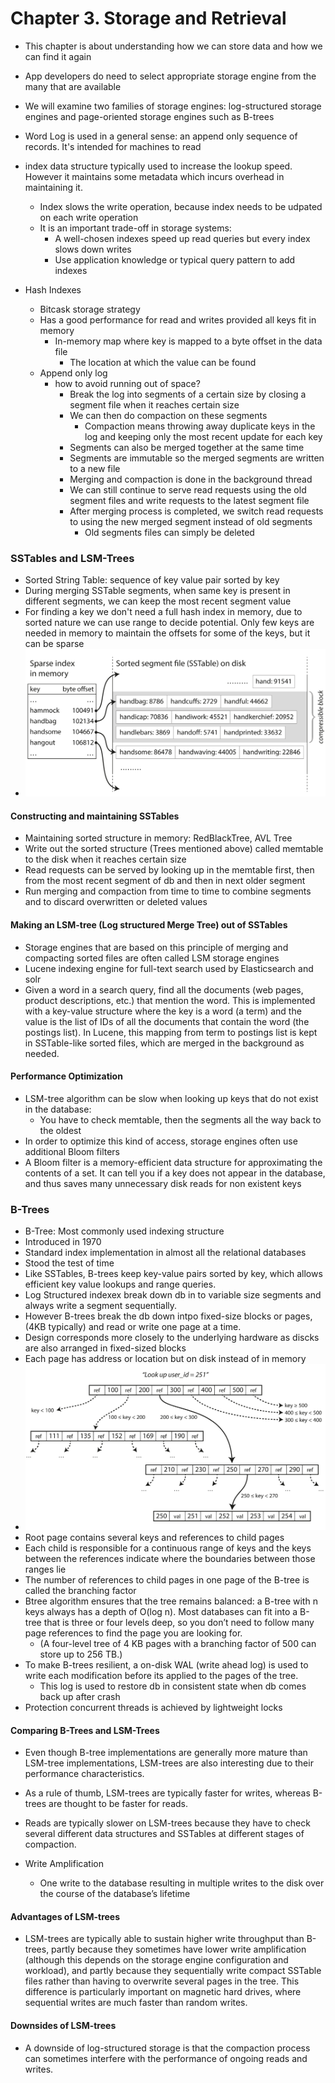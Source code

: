 # Chapter 3. Storage and Retrieval

- This chapter is about understanding how we can store data and how we can find it again
- App developers do need to select appropriate storage engine from the many that are available 
- We will examine two families of storage engines: log-structured storage engines and page-oriented storage engines such as B-trees
- Word Log is used in a general sense: an append only sequence of records. It's intended for machines to read
- index data structure typically used to increase the lookup speed. However it maintains some metadata which incurs overhead in maintaining it.
  - Index slows the write operation, because index needs to be udpated on each write operation
  - It is an important  trade-off in storage systems:
    - A well-chosen indexes speed up read queries but every index slows down writes
    - Use application knowledge or typical query pattern to add indexes

- Hash Indexes
  - Bitcask storage strategy
  - Has a good performance for read and writes provided all keys fit in memory
    - In-memory map where key is mapped to a byte offset in the data file
      - The location at which the value can be found 
  - Append only log 
    - how to avoid running out of space?
      - Break the log into segments of a certain size by closing a segment file when it reaches certain size
      - We can then do compaction on these segments
        - Compaction means throwing away duplicate keys in the log and keeping only the most recent update for each key
      - Segments can also be merged together at the same time 
      - Segments are immutable so the merged segments are written to a new file
      - Merging and compaction is done in the background thread
      - We can still continue to serve read requests using the old segment files and write requests to the latest segment file
      - After merging process is completed, we switch read requests to using the new merged segment instead of old segments
        - Old segments files can simply be deleted
  
### SSTables and LSM-Trees
- Sorted String Table: sequence of key value pair sorted by key
- During merging SSTable segments, when same key is present in different segments, we can keep the most recent segment value
- For finding a key we don't need a full hash index in memory, due to sorted nature we can use range to decide potential. Only few keys are needed in memory to maintain the offsets for some of the keys, but it can be sparse
- ![img.png](images/SSTable-with-in-memory-index.png)
#### Constructing and maintaining SSTables
- Maintaining sorted structure in memory: RedBlackTree, AVL Tree
- Write out the sorted structure (Trees mentioned above) called memtable to the disk when it reaches certain size
- Read requests can be served by looking up in the memtable first, then from the most recent segment of db and then in next older segment
- Run merging and compaction from time to time to combine segments and to discard overwritten or deleted values

#### Making an LSM-tree (Log structured Merge Tree) out of SSTables
- Storage engines that are based on this principle of merging and compacting sorted files are often called LSM storage engines
- Lucene indexing engine for full-text search used by Elasticsearch and solr
- Given a word in a search query, find all the documents (web pages, product descriptions, etc.) that mention the word. This is implemented with a key-value structure where the key is a word (a term) and the value is the list of IDs of all the documents that contain the word (the postings list). In Lucene, this mapping from term to postings list is kept in SSTable-like sorted files, which are merged in the background as needed.

#### Performance Optimization
- LSM-tree algorithm can be slow when looking up keys that do not exist in the database:
  - You have to check memtable, then the segments all the way back to the oldest
- In order to optimize this kind of access, storage engines often use additional Bloom filters 
- A Bloom filter is a memory-efficient data structure for approximating the contents of a set. It can tell you if a key does not appear in the database, and thus saves many unnecessary disk reads for non existent keys

### B-Trees
- B-Tree: Most commonly used indexing structure
- Introduced in 1970
- Standard index implementation in almost all the relational databases
- Stood the test of time
- Like SSTables, B-trees keep key-value pairs sorted by key, which allows efficient key value lookups and range queries.
- Log Structured indexex break down db in to variable size segments and always write a segment sequentially.
- However B-trees break the db down intpo fixed-size blocks or pages, (4KB typically) and read or write one page at a time.
- Design corresponds more closely to the underlying hardware as discks are also arranged in fixed-sized blocks
- Each page has address or location but on disk instead of in memory
- ![img.png](images/Looking%20up%20a%20key%20using%20a%20B-tree%20index.png)
- Root page contains several keys and references to child pages
- Each child is responsible for a continuous range of keys and the keys between the references indicate where the boundaries between those ranges lie
- The number of references to child pages in one page of the B-tree is called the branching factor
- Btree algorithm ensures that the tree remains balanced: a B-tree with n keys always has a depth of O(log n). Most databases can fit into a B-tree that is three or four levels deep, so you don’t need to follow many page references to find the page you are looking for.
  - (A four-level tree of 4 KB pages with a branching factor of 500 can store up to 256 TB.)
- To make B-trees resilient, a on-disk WAL (write ahead log) is used to write each modification before its applied to the pages of the tree. 
  - This log is used to restore db in consistent state when db comes back up after crash
- Protection concurrent threads is achieved by lightweight locks

#### Comparing B-Trees and LSM-Trees
- Even though B-tree implementations are generally more mature than LSM-tree implementations, LSM-trees are also interesting due to their performance characteristics. 
- As a rule of thumb, LSM-trees are typically faster for writes, whereas B-trees are thought to be faster for reads.
- Reads are typically slower on LSM-trees because they have to check several different data structures and SSTables at different stages of compaction.

- Write Amplification
  - One write to the database resulting in multiple writes to the disk over the course of the database’s lifetime
#### Advantages of LSM-trees
- LSM-trees are typically able to sustain higher write throughput than B-trees, partly because they sometimes have lower write amplification (although this depends on the storage engine configuration and workload), and partly because they sequentially write compact SSTable files rather than having to overwrite several pages in the tree. This difference is particularly important on magnetic hard drives, where sequential writes are much faster than random writes.

#### Downsides of LSM-trees
- A downside of log-structured storage is that the compaction process can sometimes interfere with the performance of ongoing reads and writes.

